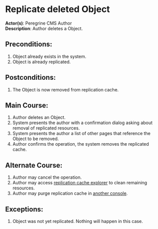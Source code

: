 # Replicate deleted Object

**Actor(s)**: Peregrine CMS Author  
**Description**: Author deletes a Object.

## Preconditions:
1. Object already exists in the system.
1. Object is already replicated.

## Postconditions:
1. The Object is now removed from replication cache.

## Main Course:
1. Author deletes an Object.
1. System presents the author with a confirmation dialog asking about removal of
   replicated resources.
1. System presents the author a list of other pages that reference the Object to be removed.
1. Author confirms the operation, the system removes the replicated cache.

## Alternate Course:
1. Author may cancel the operation.
1. Author may access [replication cache explorer](./replication-explorer.md)
   to clean remaining resources.
1. Author may purge replication cache in [another console](./replication-explorer.md).

## Exceptions:
1. Object was not yet replicated. Nothing will happen in this case.
